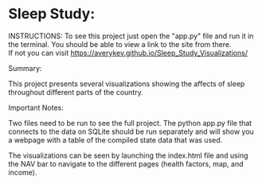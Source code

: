 # Sleep Study:

INSTRUCTIONS:  To see this project just open the "app.py" file and run it in the terminal.  You should be able to view a link to the site from there.  
If not you can visit  https://averykev.github.io/Sleep_Study_Visualizations/

Summary:

This project presents several visualizations showing the affects of sleep throughout different parts of the country.

Important Notes:

Two files need to be run to see the full project. The python app.py file that connects to the data on SQLite should be run separately 
and will show you a webpage with a table of the compiled state data that was used.  

The visualizations can be seen by launching the index.html file and using the NAV bar to navigate to the different pages (health factors, map, and income).

